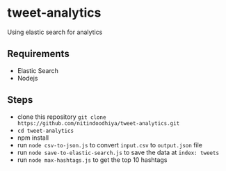 # tweet-analytics
Using elastic search for analytics


## Requirements
- Elastic Search
- Nodejs


## Steps
- clone this repository `git clone https://github.com/nitindoodhiya/tweet-analytics.git`
- `cd tweet-analytics`
- npm install
- run `node csv-to-json.js` to convert `input.csv` to `output.json` file
- run `node save-to-elastic-search.js` to save the data at `index: tweets`
- run `node max-hashtags.js` to get the top 10 hashtags
